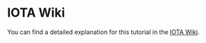 # IOTA Wiki

You can find a detailed explanation for this tutorial in
the [IOTA Wiki](https://wiki.iota.org/shimmer/iotajs/tutorials/alias-transactions/introduction).

